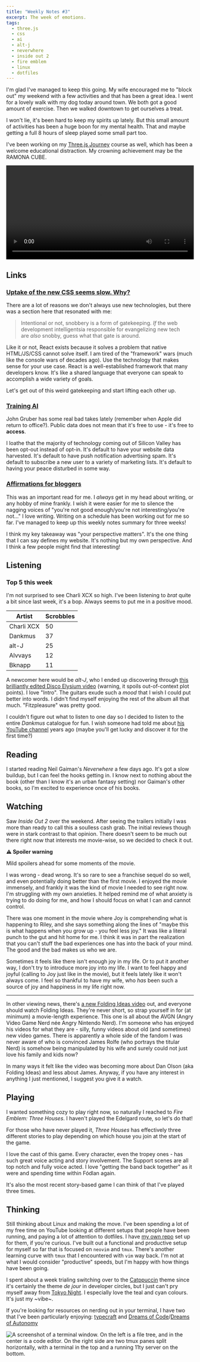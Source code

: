 ```yaml
---
title: "Weekly Notes #3"
excerpt: The week of emotions.
tags:
  - three.js
  - css
  - ai
  - alt-j
  - neverwhere
  - inside out 2
  - fire emblem
  - linux
  - dotfiles
---
```


I'm glad I've managed to keep this going. My wife encouraged me to "block out" my weekend with a few activities and that has been a great idea. I went for a lovely walk with my dog today around town. We both got a good amount of exercise. Then we walked downtown to get ourselves a treat.

I won't lie, it's been hard to keep my spirits up lately. But this small amount of activities has been a huge boon for my mental health. That and maybe getting a full 8 hours of sleep played some small part too.

I've been working on my [Three.js Journey](https://threejs-journey.com/) course as well, which has been a welcome educational distraction. My crowning achievement may be the RAMONA CUBE.

<video src="https://cdn.wonderfulfrog.com/videos/ramonacube.mp4" controls width="100%"></video>

## Links

### [Uptake of the new CSS seems slow. Why?](https://www.thudfactor.com/posts/2024/06/new-hotness/)

There are a lot of reasons we don't always use new technologies, but there was a section here that resonated with me:

> Intentional or not, snobbery is a form of gatekeeping. *If* the web development intelligentsia responsible for evangelizing new tech are *also* snobby, guess what that gate is around.

Like it or not, React exists because it solves a problem that native HTML/JS/CSS cannot solve itself. I am tired of the "framework" wars (much like the console wars of decades ago). Use the technology that makes sense for your use case. React is a well-established framework that many developers know. It's like a shared language that everyone can speak to accomplish a wide variety of goals.

Let's get out of this weird gatekeeping and start lifting each other up.

### [Training AI](https://lmnt.me/blog/training-ai.html)

John Gruber has some real bad takes lately (remember when Apple did return to office?). Public data does not mean that it's free to use - it's free to **access**.

I loathe that the majority of technology coming out of Silicon Valley has been opt-out instead of opt-in. It's default to have your website data harvested. It's default to have push notification advertising spam. It's default to subscribe a new user to a variety of marketing lists. It's default to having your peace disturbed in some way.

### [Affirmations for bloggers](https://ntietz.com/blog/blogging-affirmations/)

This was an important read for me. I _always_ get in my head about writing, or any hobby of mine frankly. I wish it were easier for me to silence the nagging voices of "you're not good enough/you're not interesting/you're not..." I love writing. Writing on a schedule has been working out for me so far. I've managed to keep up this weekly notes summary for three weeks!

I think my key takeaway was "your perspective matters". It's the one thing that I can say defines my website. It's nothing but my own perspective. And I think a few people might find that interesting!

## Listening

### Top 5 this week

I'm not surprised to see Charli XCX so high. I've been listening to _brat_ quite a bit since last week, it's a bop. Always seems to put me in a positive mood.

| Artist     | Scrobbles |
| ---------- | --------- |
| Charli XCX | 50        |
| Dankmus    | 37        |
| alt-J      | 25        |
| Alvvays    | 12        |
| Bknapp     | 11        |

A newcomer here would be _alt-J_, who I ended up discovering through [this brilliantly edited Disco Elysium video](https://www.youtube.com/watch?v=K9Xm46_7AA0) (warning, it spoils out-of-context plot points). I love "Intro". The guitars exude such a _mood_ that I wish I could put better into words. I didn't find myself enjoying the rest of the album all that much. "Fitzpleasure" was pretty good.

I couldn't figure out what to listen to one day so I decided to listen to the entire _Dankmus_ catalogue for fun. I wish someone had told me about [his YouTube channel](https://www.youtube.com/@DankPods) years ago (maybe you'll get lucky and discover it for the first time?)

## Reading

I started reading Neil Gaiman's _Neverwhere_ a few days ago. It's got a slow buildup, but I can feel the hooks getting in. I know next to nothing about the book (other than I know it's an urban fantasy setting) nor Gaiman's other books, so I'm excited to experience once of his books.

## Watching

Saw _Inside Out 2_ over the weekend. After seeing the trailers initially I was more than ready to call this a soulless cash grab. The initial reviews though were in stark contrast to that opinion. There doesn't seem to be much out there right now that interests me movie-wise, so we decided to check it out.

<aside>
    <p><strong>⚠️ Spoiler warning</strong></p>
    <p>Mild spoilers ahead for some moments of the movie.</p>
</aside>

I was wrong - dead wrong. It's so rare to see a franchise sequel do so well, and even potentially doing better than the first movie. I enjoyed the movie immensely, and frankly it was the kind of movie I needed to see right now. I'm struggling with my own anxieties. It helped remind me of what anxiety is trying to do doing for me, and how I should focus on what I can and cannot control.

There was one moment in the movie where Joy is comprehending what is happening to Riley, and she says something along the lines of "maybe this is what happens when you grow up - you feel less joy." It was like a literal punch to the gut and hit home for me. I think it was in part the realization that you can't stuff the bad experiences one has into the back of your mind. The good and the bad makes us who we are.

Sometimes it feels like there isn't enough joy in my life. Or to put it another way, I don't try to introduce more joy into my life. I want to feel happy and joyful (calling to Joy just like in the movie), but it feels lately like it won't always come. I feel so thankful to have my wife, who _has_ been such a source of joy and happiness in my life right now.

---

In other viewing news, there's [a new Folding Ideas video](https://www.youtube.com/watch?v=b3gZOt1Lo4A) out, and everyone should watch Folding Ideas. They're never short, so strap yourself in for (at minimum) a movie-length experience. This one is all about the AVGN (Angry Video Game Nerd née Angry Nintendo Nerd). I'm someone who has enjoyed his videos for what they are - silly, funny videos about old (and sometimes) new video games. There is apparently a whole side of the fandom I was never aware of who is convinced James Rolfe (who portrays the titular Nerd) is somehow being manipulated by his wife and surely could not just love his family and kids now?

In many ways it felt like the video was becoming more about Dan Olson (aka Folding Ideas) and less about James. Anyway, if you have any interest in anything I just mentioned, I suggest you give it a watch.

## Playing

I wanted something cozy to play right now, so naturally I reached to _Fire Emblem: Three Houses_. I haven't played the Edelgard route, so let's do that!

For those who have never played it, _Three Houses_ has effectively three different stories to play depending on which house you join at the start of the game.

I love the cast of this game. Every character, even the tropey ones - has such great voice acting and story involvement. The Support scenes are all top notch and fully voice acted. I love "getting the band back together" as it were and spending time within Fódlan again.

It's also the most recent story-based game I can think of that I've played three times.

## Thinking

Still thinking about Linux and making the move. I've been spending a lot of my free time on YouTube looking at different setups that people have been running, and paying a lot of attention to dotfiles. I have [my own repo](https://github.com/wonderfulfrog/dotfiles) set up for them, if you're curious. I've built out a functional and productive setup for myself so far that is focused on `neovim` and `tmux`. There's another learning curve with `tmux` that I encountered with `vim` way back. I'm not at what I would consider "productive" speeds, but I'm happy with how things have been going.

I spent about a week trialing switching over to the [Catppuccin](https://github.com/catppuccin/catppuccin) theme since it's certainly the theme _de jour_ in developer circles, but I just can't pry myself away from [Tokyo Night](https://github.com/folke/tokyonight.nvim). I especially love the teal and cyan colours. It's just my ~vibe~.

If you're looking for resources on nerding out in your terminal, I have two that I've been particularly enjoying: [typecraft](https://www.youtube.com/@typecraft_dev) and [Dreams of Code](https://www.youtube.com/@dreamsofcode)/[Dreams of Autonomy](https://www.youtube.com/@dreamsofautonomy)

![A screenshot of a terminal window. On the left is a file tree, and in the center is a code editor. On the right side are two tmux panes split horizontally, with a terminal in the top and a running 11ty server on the bottom.](https://cdn.wonderfulfrog.com/images/tmux.png "A `tmux` session open while editing this site!")
